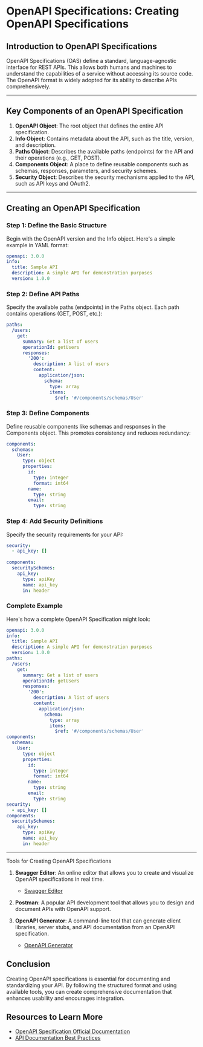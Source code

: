 # OpenAPI Specifications: Creating OpenAPI Specifications

## Introduction to OpenAPI Specifications
OpenAPI Specifications (OAS) define a standard, language-agnostic interface for REST APIs. This allows both humans and machines to understand the capabilities of a service without accessing its source code. The OpenAPI format is widely adopted for its ability to describe APIs comprehensively.

---

## Key Components of an OpenAPI Specification

1. **OpenAPI Object**: The root object that defines the entire API specification.
2. **Info Object**: Contains metadata about the API, such as the title, version, and description.
3. **Paths Object**: Describes the available paths (endpoints) for the API and their operations (e.g., GET, POST).
4. **Components Object**: A place to define reusable components such as schemas, responses, parameters, and security schemes.
5. **Security Object**: Describes the security mechanisms applied to the API, such as API keys and OAuth2.

---

## Creating an OpenAPI Specification

### Step 1: Define the Basic Structure

Begin with the OpenAPI version and the Info object. Here's a simple example in YAML format:

```yaml
openapi: 3.0.0
info:
  title: Sample API
  description: A simple API for demonstration purposes
  version: 1.0.0
```

### Step 2: Define API Paths

Specify the available paths (endpoints) in the Paths object. Each path contains operations (GET, POST, etc.):
```yaml
paths:
  /users:
    get:
      summary: Get a list of users
      operationId: getUsers
      responses:
        '200':
          description: A list of users
          content:
            application/json:
              schema:
                type: array
                items:
                  $ref: '#/components/schemas/User'
```

### Step 3: Define Components

Define reusable components like schemas and responses in the Components object. This promotes consistency and reduces redundancy:

```yaml
components:
  schemas:
    User:
      type: object
      properties:
        id:
          type: integer
          format: int64
        name:
          type: string
        email:
          type: string
```

### Step 4: Add Security Definitions

Specify the security requirements for your API:

```yaml
security:
  - api_key: []
  
components:
  securitySchemes:
    api_key:
      type: apiKey
      name: api_key
      in: header
```

### Complete Example

Here's how a complete OpenAPI Specification might look:

```yaml
openapi: 3.0.0
info:
  title: Sample API
  description: A simple API for demonstration purposes
  version: 1.0.0
paths:
  /users:
    get:
      summary: Get a list of users
      operationId: getUsers
      responses:
        '200':
          description: A list of users
          content:
            application/json:
              schema:
                type: array
                items:
                  $ref: '#/components/schemas/User'
components:
  schemas:
    User:
      type: object
      properties:
        id:
          type: integer
          format: int64
        name:
          type: string
        email:
          type: string
security:
  - api_key: []
components:
  securitySchemes:
    api_key:
      type: apiKey
      name: api_key
      in: header
```

---

Tools for Creating OpenAPI Specifications

1. **Swagger Editor**: An online editor that allows you to create and visualize OpenAPI specifications in real time.
   - [Swagger Editor](https://editor.swagger.io/)

2. **Postman**: A popular API development tool that allows you to design and document APIs with OpenAPI support.

3. **OpenAPI Generator**: A command-line tool that can generate client libraries, server stubs, and API documentation from an OpenAPI specification.
   - [OpenAPI Generator](https://openapi-generator.tech/)

## Conclusion

Creating OpenAPI specifications is essential for documenting and standardizing your API. By following the structured format and using available tools, you can create comprehensive documentation that enhances usability and encourages integration.

## Resources to Learn More

- [OpenAPI Specification Official Documentation](https://swagger.io/specification/)
- [API Documentation Best Practices](https://swagger.io/resources/articles/best-practices-in-api-design/)